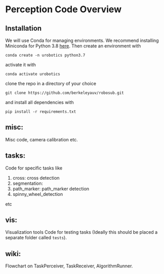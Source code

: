 # Perception Code Overview

## Installation

We will use Conda for managing environments. We recommend installing Miniconda for Python 3.8 [here](https://docs.conda.io/en/latest/miniconda.html).
Then create an environment with

    conda create -n urobotics python3.7

activate it with

    conda activate urobotics

clone the repo in a directory of your choice

    git clone https://github.com/berkeleyauv/robosub.git 

and install all dependencies with

    pip install -r requirements.txt

## misc:
Misc code, camera calibration etc.

## tasks:
Code for specific tasks like 

1. cross: cross detection
1. segmentation:
1. path_marker: path_marker detection
1. spinny_wheel_detection

etc

## vis:
Visualization tools 
Code for testing tasks (Ideally this should be placed a separate folder called `tests`).

## wiki:
Flowchart on TaskPerceiver, TaskReceiver, AlgorithmRunner.
